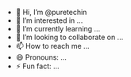- 👋 Hi, I’m @puretechin
- 👀 I’m interested in ...
- 🌱 I’m currently learning ...
- 💞️ I’m looking to collaborate on ...
- 📫 How to reach me ...
- 😄 Pronouns: ...
- ⚡ Fun fact: ...

<!---
puretechin/puretechin is a ✨ special ✨ repository because its `README.md` (this file) appears on your GitHub profile.
You can click the Preview link to take a look at your changes.
--->

